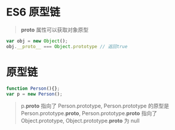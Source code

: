# ES6 原型链

> __proto__ 属性可以获取对象原型

```javascript
var obj = new Object();
obj.__proto__ === Object.prototype // 返回true
```

# 原型链
```javascript
function Person(){};
var p = new Person();
```

> p.__proto__ 指向了 Person.prototype, 
> Person.prototype 的原型是 Person.prototype.__proto__, 
> Person.prototype.__proto__ 指向了 Object.prototype,
> Object.prototype.__proto__ 为 null
 
#  
```javacript

```
